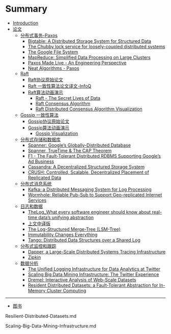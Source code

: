 # Summary

* [Introduction](README.md)
* [论文]()
    * [分布式事务-Paxos]()
        * [Bigtable: A Distributed Storage System for Structured Data](paper/transaction/Bigtable-ADistributedStorageSystemForStructuredData.md)
        * [The Chubby lock service for loosely-coupled distributed systems](paper/transaction/The-Chubby-lock-service-for-loosely-coupled-distributed-systems.md)
        * [The Google File System](paper/transaction/The-Google-File-System.md)
        * [MapReduce: Simplified Data Processing on Large Clusters](paper/transaction/MapReduce-SimplifiedDataProcessingOnLargeClusters.md)
        * [Paxos Made Live - An Engineering Perspective](paper/transaction/PaxosMadeLive-AnEngineeringPerspective.md)
        * [Neat Algorithms - Paxos](https://harry.me/blog/2014/12/27/neat-algorithms-paxos/)
    * [Raft]()
    	* [Raft协议原始论文](paper/transaction/raft/raft.md)
    	* [Raft 一致性算法论文译文-InfoQ](https://www.infoq.cn/article/raft-paper)
    	* [Raft算法动画演示]()
    		* [Raft - The Secret Lives of Data](https://thesecretlivesofdata.com/raft/)
    		* [Raft Consensus Algorithm](https://raft.github.io/)
    		* [Raft Distributed Consensus Algorithm Visualization](https://kanaka.github.io/raft.js/)
    * [Gossip 一致性算法]()
    	* [Gossip协议原始论文](paper/transaction/gossip/flow-gossip.md)
    	* [Gossip算法动画演示]()
    		* [Gossip Visualization](https://rrmoelker.github.io/gossip-visualization/)
    * [分布式存储和数据库](paper/transaction/database/README.md)
        * [Spanner: Google’s Globally-Distributed Database](paper/transaction/database/Spanner_GloballyDistributedDatabase.md)
        * [Spanner, TrueTime & The CAP Theorem](paper/transaction/database/Spanner_TrueTimeTheCAPTheorem.md)
        * [F1 - The Fault-Tolerant Distributed RDBMS Supporting Google’s Ad Business](paper/transaction/database/F1-TheFault-TolerantDistributed-RDBMS-SupportingGoogle’sAdBusiness.md)
        * [Cassandra: A Decentralized Structured Storage System](paper/transaction/database/Cassandra_A-Decentralized-Structured-Storage-System.md)
        * [CRUSH: Controlled, Scalable, Decentralized Placement of Replicated Data](paper/transaction/database/CRUSH_Controlled-Scalable-Decentralized-Placement-of-Replicated-Data.md)
    * [分布式消息系统](paper/transaction/message/README.md)
    	* [Kafka: a Distributed Messaging System for Log Processing](paper/transaction/message/Kafka_a-Distributed-Messaging-System-for-Log-Processing.md)
    	* [Wormhole: Reliable Pub-Sub to Support Geo-replicated Internet Services](paper/transaction/message/Wormhole_Reliable-Pub-Sub-to-Support-Geo-replicated-Internet-Services.md)
    * [日志和数据](paper/transaction/log/README.md)
    	* [TheLog_What every software engineer should know about real-time data’s unifying abstraction](paper/transaction/log/TheLog_What-every-software-engineer-should-know-about-real-time-datas-unifying-abstraction.md)
    	* [上文中译版](https://github.com/oldratlee/translations/blob/master/log-what-every-software-engineer-should-know-about-real-time-datas-unifying/README.md)
    	* [The Log-Structured Merge-Tree (LSM-Tree)](paper/transaction/log/LSM-Tree.md)
    	* [Immutability Changes Everything](paper/transaction/log/Immutability-Changes-Everything.md)
    	* [Tango: Distributed Data Structures over a Shared Log](paper/transaction/log/Tango.md)
    * [分布式监控和跟踪](paper/transaction/monitor/README.md)
    	* [Dapper, a Large-Scale Distributed Systems Tracing Infrastructure](paper/transaction/monitor/Dapper.md)
    	* [Zipkin](paper/transaction/monitor/Zipin.md)
    * [数据分析](paper/transaction/data-analytics/README.md)
    	* [The Unified Logging Infrastructure for Data Analytics at Twitter](paper/transaction/data-analytics/The-Unified-Logging-Infrastructure-for-Data-Analytics.md)
    	* [Scaling Big Data Mining Infrastructure: The Twitter Experience](paper/transaction/data-analytics/Scaling-Big-Data-Mining-Infrastructure.md)
    	* [Dremel: Interactive Analysis of Web-Scale Datasets](paper/transaction/data-analytics/Dremel.md)
    	* [Resident Distributed Datasets: a Fault-Tolerant Abstraction for In-Memory Cluster Computing](paper/transaction/data-analytics/Resilient-Distributed-Datasets.md)


-----
* [图书](book/README.md)


Resilient-Distributed-Datasets.md

Scaling-Big-Data-Mining-Infrastructure.md

